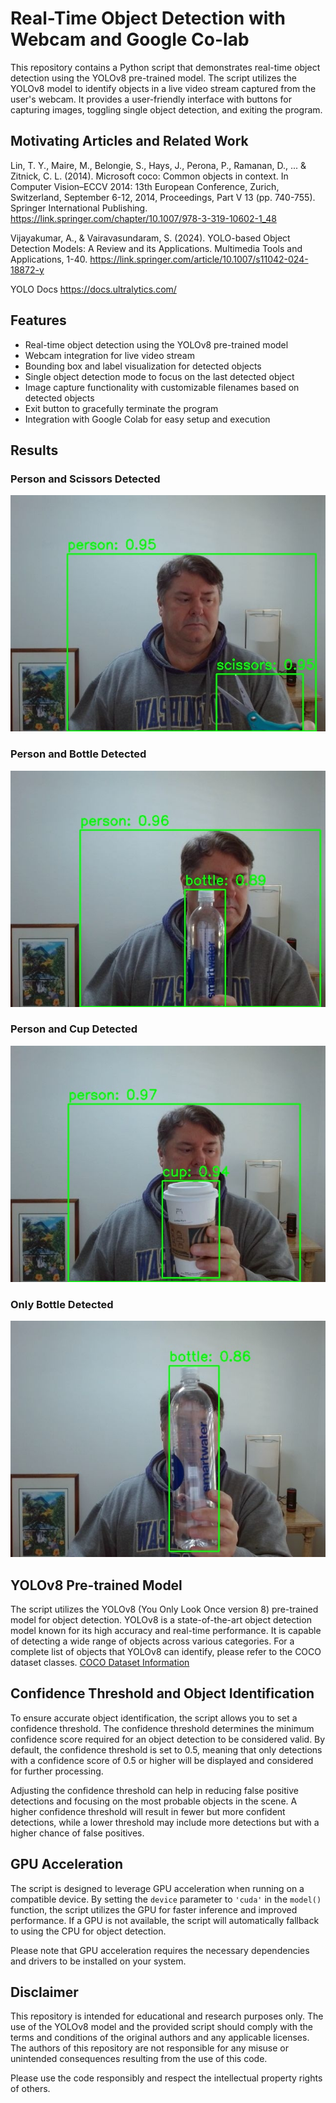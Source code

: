 # Real-Time Object Detection with Webcam and Google Co-lab

This repository contains a Python script that demonstrates real-time object detection using the YOLOv8 pre-trained model. The script utilizes the YOLOv8 model to identify objects in a live video stream captured from the user's webcam. It provides a user-friendly interface with buttons for capturing images, toggling single object detection, and exiting the program.

## Motivating Articles and Related Work
Lin, T. Y., Maire, M., Belongie, S., Hays, J., Perona, P., Ramanan, D., ... & Zitnick, C. L. (2014). Microsoft coco: Common objects in context. In Computer Vision–ECCV 2014: 13th European Conference, Zurich, Switzerland, September 6-12, 2014, Proceedings, Part V 13 (pp. 740-755). Springer International Publishing. https://link.springer.com/chapter/10.1007/978-3-319-10602-1_48

Vijayakumar, A., & Vairavasundaram, S. (2024). YOLO-based Object Detection Models: A Review and its Applications. Multimedia Tools and Applications, 1-40. https://link.springer.com/article/10.1007/s11042-024-18872-y

YOLO Docs https://docs.ultralytics.com/

## Features

- Real-time object detection using the YOLOv8 pre-trained model
- Webcam integration for live video stream
- Bounding box and label visualization for detected objects
- Single object detection mode to focus on the last detected object
- Image capture functionality with customizable filenames based on detected objects
- Exit button to gracefully terminate the program
- Integration with Google Colab for easy setup and execution

## Results
### Person and Scissors Detected
![](https://github.com/ericyoc/yolo-inference-obj-detect-webcam-google-co-lab-poc/blob/main/person__0.95_scissors__0.95.jpg)

### Person and Bottle Detected
![](https://github.com/ericyoc/yolo-inference-obj-detect-webcam-google-co-lab-poc/blob/main/person__0.96_bottle__0.89.jpg)

### Person and Cup Detected
![](https://github.com/ericyoc/yolo-inference-obj-detect-webcam-google-co-lab-poc/blob/main/person__0.97_cup__0.94.jpg)

### Only Bottle Detected
![](https://github.com/ericyoc/yolo-inference-obj-detect-webcam-google-co-lab-poc/blob/main/bottle_0.86.jpg)

## YOLOv8 Pre-trained Model

The script utilizes the YOLOv8 (You Only Look Once version 8) pre-trained model for object detection. YOLOv8 is a state-of-the-art object detection model known for its high accuracy and real-time performance. It is capable of detecting a wide range of objects across various categories. For a complete list of objects that YOLOv8 can identify, please refer to the COCO dataset classes. [COCO Dataset Information ](https://docs.ultralytics.com/datasets/detect/coco/#dataset-yaml)

## Confidence Threshold and Object Identification

To ensure accurate object identification, the script allows you to set a confidence threshold. The confidence threshold determines the minimum confidence score required for an object detection to be considered valid. By default, the confidence threshold is set to 0.5, meaning that only detections with a confidence score of 0.5 or higher will be displayed and considered for further processing.

Adjusting the confidence threshold can help in reducing false positive detections and focusing on the most probable objects in the scene. A higher confidence threshold will result in fewer but more confident detections, while a lower threshold may include more detections but with a higher chance of false positives.

## GPU Acceleration

The script is designed to leverage GPU acceleration when running on a compatible device. By setting the `device` parameter to `'cuda'` in the `model()` function, the script utilizes the GPU for faster inference and improved performance. If a GPU is not available, the script will automatically fallback to using the CPU for object detection.

Please note that GPU acceleration requires the necessary dependencies and drivers to be installed on your system.

## Disclaimer

This repository is intended for educational and research purposes only. The use of the YOLOv8 model and the provided script should comply with the terms and conditions of the original authors and any applicable licenses. The authors of this repository are not responsible for any misuse or unintended consequences resulting from the use of this code.

Please use the code responsibly and respect the intellectual property rights of others.
